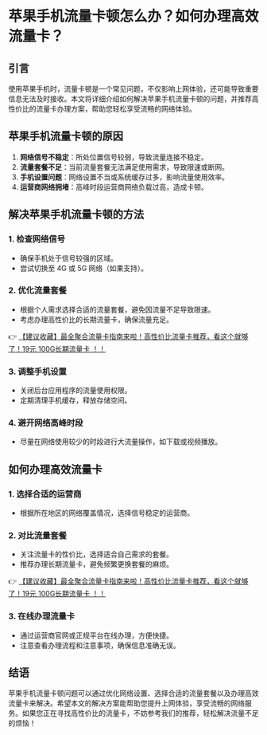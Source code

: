# 苹果手机流量卡顿怎么办？如何办理高效流量卡？

## 引言

使用苹果手机时，流量卡顿是一个常见问题，不仅影响上网体验，还可能导致重要信息无法及时接收。本文将详细介绍如何解决苹果手机流量卡顿的问题，并推荐高性价比的流量卡办理方案，帮助您轻松享受流畅的网络体验。

## 苹果手机流量卡顿的原因

1. **网络信号不稳定**：所处位置信号较弱，导致流量连接不稳定。
2. **流量套餐不足**：当前流量套餐无法满足使用需求，导致限速或断网。
3. **手机设置问题**：网络设置不当或系统缓存过多，影响流量使用效率。
4. **运营商网络拥堵**：高峰时段运营商网络负载过高，造成卡顿。

## 解决苹果手机流量卡顿的方法

### 1. 检查网络信号
- 确保手机处于信号较强的区域。
- 尝试切换至 4G 或 5G 网络（如果支持）。

### 2. 优化流量套餐
- 根据个人需求选择合适的流量套餐，避免因流量不足导致限速。
- 考虑办理高性价比的长期流量卡，确保流量充足。

👉 [【建议收藏】最全聚合流量卡指南来啦！高性价比流量卡推荐，看这个就够了！19元 100G长期流量卡 ！！](https://bit.ly/Liuliangka)

### 3. 调整手机设置
- 关闭后台应用程序的流量使用权限。
- 定期清理手机缓存，释放存储空间。

### 4. 避开网络高峰时段
- 尽量在网络使用较少的时段进行大流量操作，如下载或视频播放。

## 如何办理高效流量卡

### 1. 选择合适的运营商
- 根据所在地区的网络覆盖情况，选择信号稳定的运营商。

### 2. 对比流量套餐
- 关注流量卡的性价比，选择适合自己需求的套餐。
- 推荐办理长期流量卡，避免频繁更换套餐的麻烦。

👉 [【建议收藏】最全聚合流量卡指南来啦！高性价比流量卡推荐，看这个就够了！19元 100G长期流量卡 ！！](https://bit.ly/Liuliangka)

### 3. 在线办理流量卡
- 通过运营商官网或正规平台在线办理，方便快捷。
- 注意查看办理流程和注意事项，确保信息准确无误。

## 结语

苹果手机流量卡顿问题可以通过优化网络设置、选择合适的流量套餐以及办理高效流量卡来解决。希望本文的解决方案能帮助您提升上网体验，享受流畅的网络服务。如果您正在寻找高性价比的流量卡，不妨参考我们的推荐，轻松解决流量不足的烦恼！